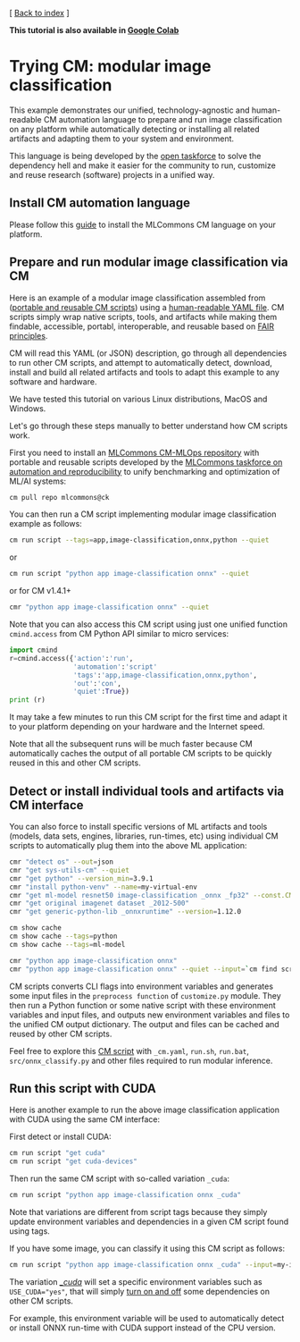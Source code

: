 [ [Back to index](../README.md) ]

**This tutorial is also available in [Google Colab](https://colab.research.google.com/drive/1sRYQg-Ug8eGcQfwov0v16LaPMfEyfA0Z?usp=sharing)**

# Trying CM: modular image classification

This example demonstrates our unified, technology-agnostic and human-readable CM automation language 
to prepare and run image classification on any platform while automatically detecting or installing 
all related artifacts and adapting them to your system and environment.

This language is being developed by the [open taskforce](../taksforce.md) 
to solve the dependency hell and make it easier for the community to run, customize and reuse 
research (software) projects in a unified way.

## Install CM automation language

Please follow this [guide](https://github.com/mlcommons/ck/blob/master/docs/installation.md)
to install the MLCommons CM language on your platform.


## Prepare and run modular image classification via CM

Here is an example of a modular image classification assembled from 
([portable and reusable CM scripts](https://github.com/mlcommons/ck/tree/master/cm-mlops/script))
using a [human-readable YAML file](https://github.com/mlcommons/ck/blob/master/cm-mlops/script/app-image-classification-onnx-py/_cm.yaml#L19).
CM scripts simply wrap native scripts, tools, and artifacts while making them findable, accessible, portabl, interoperable, and reusable
based on [FAIR principles](https://www.go-fair.org/fair-principles).

CM will read this YAML (or JSON) description, go through all dependencies to run other CM scripts, 
and attempt to automatically detect, download, install and build all related artifacts 
and tools to adapt this example to any software and hardware.

We have tested this tutorial on various Linux distributions, MacOS and Windows.

Let's go through these steps manually to better understand how CM scripts work.

First you need to install an [MLCommons CM-MLOps repository](https://github.com/mlcommons/ck/tree/master/cm-mlops) 
with portable and reusable scripts developed by the [MLCommons taskforce on automation and reproducibility](../taskforce.md)
to unify benchmarking and optimization of ML/AI systems:

```bash
cm pull repo mlcommons@ck
```

You can then run a CM script implementing modular image classification example as follows:

```bash
cm run script --tags=app,image-classification,onnx,python --quiet
```

or

```bash
cm run script "python app image-classification onnx" --quiet
```

or for CM v1.4.1+

```bash
cmr "python app image-classification onnx" --quiet
```


Note that you can also access this CM script using just one unified function `cmind.access` from CM Python API similar to micro services:

```python
import cmind
r=cmind.access({'action':'run', 
                'automation':'script'
                'tags':'app,image-classification,onnx,python',
                'out':'con',
                'quiet':True})
print (r)
```

It may take a few minutes to run this CM script for the first time and adapt it to your platform depending on your hardware and the Internet speed.

Note that all the subsequent runs will be much faster because CM automatically caches the output of all portable CM scripts 
to be quickly reused in this and other CM scripts.

## Detect or install individual tools and artifacts via CM interface

You can also force to install specific versions of ML artifacts and tools
(models, data sets, engines, libraries, run-times, etc) 
using individual CM scripts to automatically plug them into the above ML application:

```bash
cmr "detect os" --out=json
cmr "get sys-utils-cm" --quiet
cmr "get python" --version_min=3.9.1
cmr "install python-venv" --name=my-virtual-env
cmr "get ml-model resnet50 image-classification _onnx _fp32" --const.CM_PACKAGE_URL=https://huggingface.co/ctuning/mlperf-inference-resnet50-onnx-fp32-imagenet2012-v1.0/resolve/main/resnet50_v1.onnx
cmr "get original imagenet dataset _2012-500"
cmr "get generic-python-lib _onnxruntime" --version=1.12.0

cm show cache
cm show cache --tags=python
cm show cache --tags=ml-model

cmr "python app image-classification onnx"
cmr "python app image-classification onnx" --quiet --input=`cm find script app-image-classification-onnx-py,3d5e908e472b417e`/img/computer_mouse.jpg
```

CM scripts converts CLI flags into environment variables and generates some input files 
in the `preprocess function` of `customize.py` module.
They then run a Python function or some native script with these environment variables and input files, 
and outputs new environment variables and files to the unified CM output dictionary.
The output and files can be cached and reused by other CM scripts. 

Feel free to explore this [CM script](https://github.com/mlcommons/ck/tree/master/cm-mlops/script/app-image-classification-onnx-py) 
with `_cm.yaml`, `run.sh`, `run.bat`, `src/onnx_classify.py` and other files required to run modular inference.


## Run this script with CUDA

Here is another example to run the above image classification application with CUDA using the same CM interface:

First detect or install CUDA:

```bash
cm run script "get cuda"
cm run script "get cuda-devices"
```

Then run the same CM script with so-called variation `_cuda`:
```bash
cm run script "python app image-classification onnx _cuda"
```

Note that variations are different from script tags because they simply update environment variables and dependencies 
in a given CM script found using tags.

If you have some image, you can classify it using this CM script as follows:

```bash
cm run script "python app image-classification onnx _cuda" --input=my-image.jpg
```

The variation [*_cuda*](https://github.com/mlcommons/ck/blob/master/cm-mlops/script/app-image-classification-onnx-py/_cm.yaml#L45) 
will set a specific environment variables such as `USE_CUDA="yes"`, 
that will simply [turn on and off](https://github.com/mlcommons/ck/blob/master/cm-mlops/script/app-image-classification-onnx-py/_cm.yaml#L36) 
some dependencies on other CM scripts. 

For example, this environment variable will be used to automatically detect or install ONNX run-time with CUDA support instead of the CPU version.

